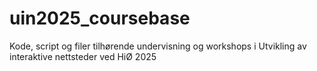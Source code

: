 # uin2025_coursebase
Kode, script og filer tilhørende undervisning og workshops i Utvikling av interaktive nettsteder ved HiØ 2025
